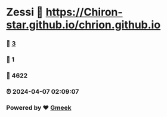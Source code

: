 # Zessi :link: https://Chiron-star.github.io/chrion.github.io 
### :page_facing_up: [3](https://Chiron-star.github.io/chrion.github.io/tag.html) 
### :speech_balloon: 1 
### :hibiscus: 4622 
### :alarm_clock: 2024-04-07 02:09:07 
### Powered by :heart: [Gmeek](https://github.com/Meekdai/Gmeek)
